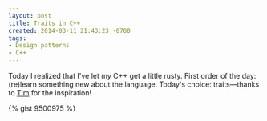 ```yaml
---
layout: post
title: Traits in C++
created: 2014-03-11 21:43:23 -0700
tags:
- Design patterns
- C++
---
```

Today I realized that I've let my C++ get a little rusty. First order of the
day: (re)learn something new about the language. Today's choice:
traits&mdash;thanks to [Tim](https://www.linkedin.com/pub/tim-prince/31/30a/5a2)
for the inspiration!

{% gist 9500975 %}

